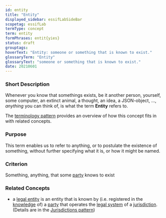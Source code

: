 ```yaml
---
id: entity
title: "Entity"
displayed_sidebar: essifLabSideBar
scopetag: essifLab
termType: concept
term: entity
formPhrases: entit{yies}
status: draft
grouptags:
hoverText: "Entity: someone or something that is known to exist."
glossaryTerm: "Entity"
glossaryText: "someone or something that is known to exist."
date: 20210601
---
```


### Short Description

Whenever you know that somethings exists, be it another person, yourself, some computer, an extinct animal, a thought, an idea, a JSON-object, ..., _anything_ you can think of, is what the term **Entity** refers to.

The [terminology pattern](pattern-terminology@) provides an overview of how this concept fits in with related concepts.

### Purpose

This term enables us to refer to anything, or to postulate the existence of something, without further specifying what it is, or how it might be named.

### Criterion

Something, anything, that some [party](@) knows to exist

### Related Concepts

- a [legal entity](@) is an entity that is known by (i.e. registered in the [knowledge](@) of) a [party](@) that operates the [legal system](@) of a [jurisdiction](@). (Details are in the [Jurisdictions pattern](pattern-jurisdiction@))
